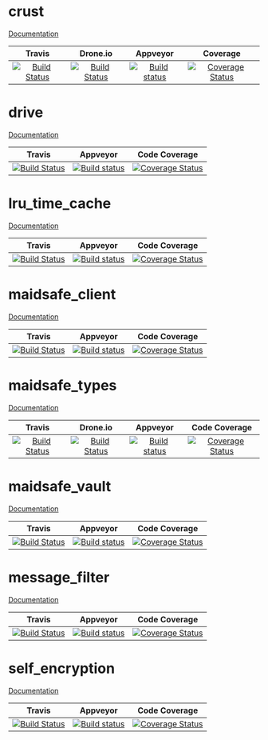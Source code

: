 # crust
[Documentation](http://dirvine.github.io/crust/crust/) 

|Travis| Drone.io|Appveyor|Coverage|
|:------:|:-------:|:-------:|:------:|
|[![Build Status](https://travis-ci.org/dirvine/crust.svg?branch=master)](https://travis-ci.org/dirvine/crust)|[![Build Status](https://drone.io/github.com/dirvine/crust/status.png)](https://drone.io/github.com/dirvine/crust/latest)|[![Build status](https://ci.appveyor.com/api/projects/status/7bl67hscnfljxxt3?svg=true)](https://ci.appveyor.com/project/dirvine/crust)|[![Coverage Status](https://coveralls.io/repos/dirvine/crust/badge.svg)](https://coveralls.io/r/dirvine/crust)|
# drive 
[Documentation](http://dirvine.github.io/drive/)

|Travis|Appveyor|Code Coverage|
|:------:|:-------:|:-------:|
[![Build Status](https://travis-ci.org/dirvine/drive.svg?branch=master)](https://travis-ci.org/dirvine/drive)|[![Build status](https://ci.appveyor.com/api/projects/status/jsuo65sa631h0kav?svg=true)](https://ci.appveyor.com/project/dirvine/drive)|[![Coverage Status](https://coveralls.io/repos/dirvine/drive/badge.svg)](https://coveralls.io/r/dirvine/drive)|
# lru_time_cache 
 [Documentation](http://dirvine.github.io/lru_time_cache/)

|Travis|Appveyor|Code Coverage|
|:------:|:-------:|:-------:|
|[![Build Status](https://travis-ci.org/dirvine/lru_time_cache.svg?branch=master)](https://travis-ci.org/dirvine/lru_time_cache)|[![Build status](https://ci.appveyor.com/api/projects/status/jsuo65sa631h0kav?svg=true)](https://ci.appveyor.com/project/dirvine/lru_time_cache)|[![Coverage Status](https://coveralls.io/repos/dirvine/lru_time_cache/badge.svg)](https://coveralls.io/r/dirvine/lru_time_cache)|
# maidsafe_client
[Documentation](http://dirvine.github.io/maidsafe_client/)

|Travis|Appveyor|Code Coverage|
|:------:|:-------:|:-------:|
|[![Build Status](https://travis-ci.org/dirvine/maidsafe_client.svg?branch=master)](https://travis-ci.org/dirvine/maidsafe_client)|[![Build status](https://ci.appveyor.com/api/projects/status/kp7liadkt0uwm7fs?svg=true)](https://ci.appveyor.com/project/dirvine/maidsafe-client)|[![Coverage Status](https://coveralls.io/repos/dirvine/maidsafe_client/badge.svg?branch=master)](https://coveralls.io/r/dirvine/maidsafe_client?branch=master)|
# maidsafe_types
[Documentation](http://dirvine.github.io/maidsafe_types/)

|Travis|Drone.io|Appveyor|Code Coverage|
|:------:|:-------:|:-------:|:-------:|
|[![Build Status](https://travis-ci.org/dirvine/maidsafe_types.svg?branch=master)](https://travis-ci.org/dirvine/maidsafe_types)|[![Build Status](https://drone.io/github.com/dirvine/maidsafe_types/status.png)](https://drone.io/github.com/dirvine/maidsafe_types/latest)|[![Build status](https://ci.appveyor.com/api/projects/status/jsuo65sa631h0kav?svg=true)](https://ci.appveyor.com/project/dirvine/maidsafe-types)|[![Coverage Status](https://coveralls.io/repos/dirvine/maidsafe_types/badge.svg)](https://coveralls.io/r/dirvine/maidsafe_types)|
# maidsafe_vault
[Documentation](http://dirvine.github.io/maidsafe_vault/)

|Travis|Appveyor|Code Coverage|
|:------:|:-------:|:-------:|
|[![Build Status](https://travis-ci.org/dirvine/maidsafe_vault.svg?branch=master)](https://travis-ci.org/dirvine/maidsafe_vault) | [![Build status](https://ci.appveyor.com/api/projects/status/qglf0d3o28mxid6k?svg=true)](https://ci.appveyor.com/project/dirvine/maidsafe-vault-hyyvf) |[![Coverage Status](https://coveralls.io/repos/dirvine/maidsafe_vault/badge.svg)](https://coveralls.io/r/dirvine/maidsafe_vault)|
# message_filter 
[Documentation](http://dirvine.github.io/message_filter/)

|Travis|Appveyor|Code Coverage|
|:------:|:-------:|:-------:|
|[![Build Status](https://travis-ci.org/dirvine/message_filter.svg?branch=master)](https://travis-ci.org/dirvine/message_filter)|[![Build status](https://ci.appveyor.com/api/projects/status/jsuo65sa631h0kav?svg=true)](https://ci.appveyor.com/project/dirvine/message_filter)|[![Coverage Status](https://coveralls.io/repos/dirvine/message_filter/badge.svg)](https://coveralls.io/r/dirvine/message_filter)|
# self_encryption
[Documentation](http://dirvine.github.io/self_encryption/self_encryption/)

|Travis|Appveyor|Code Coverage|
|:------:|:-------:|:-------:|
|[![Build Status](https://travis-ci.org/dirvine/self_encryption.svg?branch=master)](https://travis-ci.org/dirvine/self_encryption)|[![Build status](https://ci.appveyor.com/api/projects/status/qveqoe45n56atlk7?svg=true)](https://ci.appveyor.com/project/dirvine/self-encryption) | [![Coverage Status](https://coveralls.io/repos/dirvine/self_encryption/badge.svg?branch=master)](https://coveralls.io/r/dirvine/self_encryption?branch=master)|
